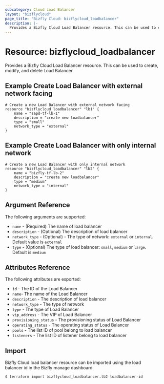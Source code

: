 ```yaml
---
subcategory: Cloud Load Balancer
layout: "bizflycloud"
page_title: "Bizfly Cloud: bizflycloud_loadbalancer"
description: |-
  Provides a Bizfly Cloud Load Balancer resource. This can be used to create, modify, and delete Load balancers.
---
```


# Resource: bizflycloud_loadbalancer

Provides a Bizfly Cloud Load Balancer resource. This can be used to create,
modify, and delete Load Balancer.

## Example Create Load Balancer with external network facing

```hcl
# Create a new Load Balancer with external network facing
resource "bizflycloud_loadbalancer" "lb1" {
    name = "sapd-tf-lb-1"
    description = "create new loadbalancer"
    type = "small"
    network_type = "external"
}
```

## Example Create Load Balancer with only internal network

```hcl
# Create a new Load Balancer with only internal network
resource "bizflycloud_loadbalancer" "lb2" {
    name = "bizfly-tf-lb-2"
    description = "create new loadbalancer"
    type = "medium"
    network_type = "internal"
}
```

## Argument Reference

The following arguments are supported:

* `name` - (Required) The name of load balancer
* `description` - (Optional) The description of load balancer
* `network_type` - (Optional) - The type of network: `external` or `internal`. Default value is `external`
* `type` - (Optional) The type of load balancer: `small`, `medium` or `large`. Default is `medium`
## Attributes Reference

The following attributes are exported:

* `id` - The ID of the Load Balancer
* `name`- The name of the Load Balancer
* `description` - The description of load balancer
* `network_type` - The type of network 
* `type` - The type of Load Balancer
* `vip_address` - The VIP of Load Balancer
* `provisioning_status` - The provisioning status of Load Balancer
* `operating_status` - The operating status of Load Balancer
* `pools` - The list ID of pool belong to load balancer
* `listeners` - The list ID of listener belong to load balancer


## Import

Bizfly Cloud load balancer resource can be imported using the load balancer id in the Bizfly manage dashboard

```
$ terraform import bizflycloud_loadbalancer.lb2 loadbalancer-id
```